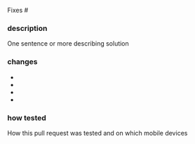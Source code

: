 Fixes #

### description
One sentence or more describing solution

### changes
-
-
-
-

### how tested
How this pull request was tested and on which mobile devices
